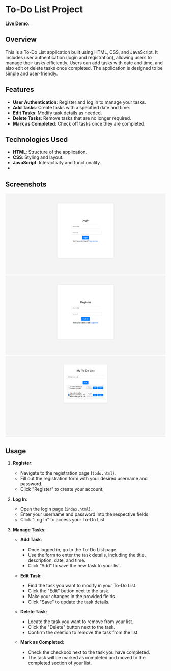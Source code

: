 # To-Do List Project

[**Live Demo**](https://anujsingh21.github.io/ToDo-List/).

## Overview

This is a To-Do List application built using HTML, CSS, and JavaScript. It includes user authentication (login and registration), allowing users to manage their tasks efficiently. Users can add tasks with date and time, and also edit or delete tasks once completed. The application is designed to be simple and user-friendly.

## Features

- **User Authentication**: Register and log in to manage your tasks.
- **Add Tasks**: Create tasks with a specified date and time.
- **Edit Tasks**: Modify task details as needed.
- **Delete Tasks**: Remove tasks that are no longer required.
- **Mark as Completed**: Check off tasks once they are completed.


## Technologies Used

- **HTML**: Structure of the application.
- **CSS**: Styling and layout.
- **JavaScript**: Interactivity and functionality.
- 
## Screenshots

![Login Page](Login-page.png)
![Registration Page](Registration-Page.png)
![To-Do List](ToDo-List.png)

## Usage

1. **Register**: 
   - Navigate to the registration page (`todo.html`).
   - Fill out the registration form with your desired username and password.
   - Click "Register" to create your account.

2. **Log In**: 
   - Open the login page (`index.html`).
   - Enter your username and password into the respective fields.
   - Click "Log In" to access your To-Do List.

3. **Manage Tasks**:
   - **Add Task**:
     - Once logged in, go to the To-Do List page.
     - Use the form to enter the task details, including the title, description, date, and time.
     - Click "Add" to save the new task to your list.
   
   - **Edit Task**:
     - Find the task you want to modify in your To-Do List.
     - Click the "Edit" button next to the task.
     - Make your changes in the provided fields.
     - Click "Save" to update the task details.
   
   - **Delete Task**:
     - Locate the task you want to remove from your list.
     - Click the "Delete" button next to the task.
     - Confirm the deletion to remove the task from the list.
   
   - **Mark as Completed**:
     - Check the checkbox next to the task you have completed.
     - The task will be marked as completed and moved to the completed section of your list.

